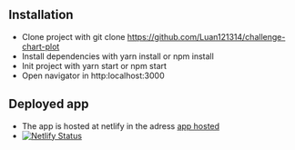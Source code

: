 ## Installation

- Clone project with git clone https://github.com/Luan121314/challenge-chart-plot
- Install dependencies with yarn install or npm install
- Init project with yarn start or npm start
- Open navigator in http:localhost:3000


## Deployed app

- The app is hosted at netlify in the adress  [app hosted](https://chartplotchallenge.netlify.app/)
- [![Netlify Status](https://api.netlify.com/api/v1/badges/f6979591-7ed7-4b16-ae16-f33bb3717063/deploy-status)](https://app.netlify.com/sites/spacex04/deploys)
